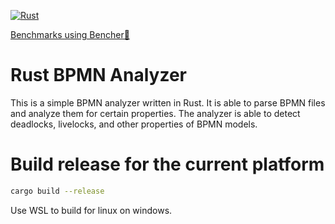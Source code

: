 [![Rust](https://github.com/timKraeuter/rust_bpmn_analyzer/actions/workflows/rust.yml/badge.svg)](https://github.com/timKraeuter/RustBPMNAnalyzer/actions/workflows/rust.yml)

[Benchmarks using Bencher🐰](https://bencher.dev/console/projects/rust-bpmn-analyzer/perf)

# Rust BPMN Analyzer

This is a simple BPMN analyzer written in Rust. It is able to parse BPMN files and analyze them for
certain properties. The analyzer is able to detect deadlocks, livelocks, and other properties of
BPMN models.

# Build release for the current platform

```bash
cargo build --release
```

Use WSL to build for linux on windows.
